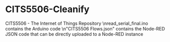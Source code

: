 # CITS5506-Cleanify
CITS5506 - The Internet of Things Repository
\nread_serial_final.ino contains the Arduino code
\n"CITS5506 Flows.json" contains the Node-RED JSON code that can be directly uploaded to a Node-RED instance
